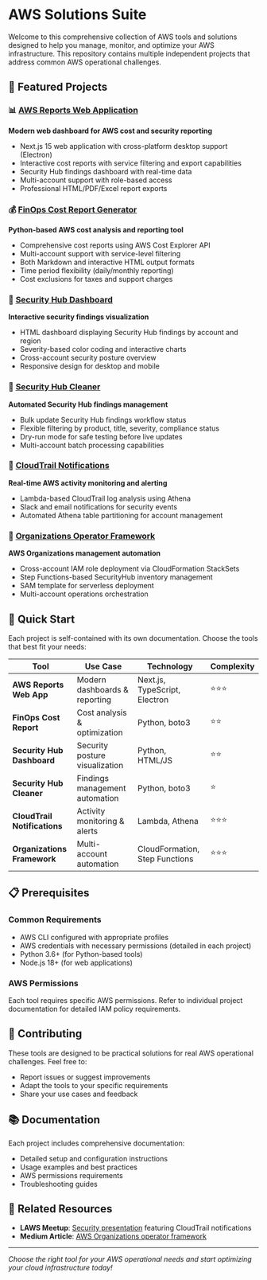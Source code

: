 # AWS Solutions Suite

Welcome to this comprehensive collection of AWS tools and solutions designed to help you manage, monitor, and optimize your AWS infrastructure. This repository contains multiple independent projects that address common AWS operational challenges.

## 🌟 Featured Projects

### 📊 [AWS Reports Web Application](./aws-reports-web-app/)
**Modern web dashboard for AWS cost and security reporting**
- Next.js 15 web application with cross-platform desktop support (Electron)
- Interactive cost reports with service filtering and export capabilities  
- Security Hub findings dashboard with real-time data
- Multi-account support with role-based access
- Professional HTML/PDF/Excel report exports

### 💰 [FinOps Cost Report Generator](./finops-cost-report/)
**Python-based AWS cost analysis and reporting tool**
- Comprehensive cost reports using AWS Cost Explorer API
- Multi-account support with service-level filtering
- Both Markdown and interactive HTML output formats
- Time period flexibility (daily/monthly reporting)
- Cost exclusions for taxes and support charges

### 🔐 [Security Hub Dashboard](./securityhub/)
**Interactive security findings visualization**
- HTML dashboard displaying Security Hub findings by account and region
- Severity-based color coding and interactive charts
- Cross-account security posture overview
- Responsive design for desktop and mobile

### 🧹 [Security Hub Cleaner](./securityhub-cleaner/)
**Automated Security Hub findings management**
- Bulk update Security Hub findings workflow status
- Flexible filtering by product, title, severity, compliance status
- Dry-run mode for safe testing before live updates
- Multi-account batch processing capabilities

### 📡 [CloudTrail Notifications](./cloudtrail-notifications/)
**Real-time AWS activity monitoring and alerting**
- Lambda-based CloudTrail log analysis using Athena
- Slack and email notifications for security events
- Automated Athena table partitioning for account management

### 🏢 [Organizations Operator Framework](./organizations-operator-framework/)
**AWS Organizations management automation**
- Cross-account IAM role deployment via CloudFormation StackSets
- Step Functions-based SecurityHub inventory management
- SAM template for serverless deployment
- Multi-account operations orchestration

## 🚀 Quick Start

Each project is self-contained with its own documentation. Choose the tools that best fit your needs:

| Tool | Use Case | Technology | Complexity |
|------|----------|------------|------------|
| **AWS Reports Web App** | Modern dashboards & reporting | Next.js, TypeScript, Electron | ⭐⭐⭐ |
| **FinOps Cost Report** | Cost analysis & optimization | Python, boto3 | ⭐⭐ |
| **Security Hub Dashboard** | Security posture visualization | Python, HTML/JS | ⭐⭐ |
| **Security Hub Cleaner** | Findings management automation | Python, boto3 | ⭐ |
| **CloudTrail Notifications** | Activity monitoring & alerts | Lambda, Athena | ⭐⭐⭐ |
| **Organizations Framework** | Multi-account automation | CloudFormation, Step Functions | ⭐⭐⭐ |

## 📋 Prerequisites

### Common Requirements
- AWS CLI configured with appropriate profiles
- AWS credentials with necessary permissions (detailed in each project)
- Python 3.6+ (for Python-based tools)
- Node.js 18+ (for web applications)

### AWS Permissions
Each tool requires specific AWS permissions. Refer to individual project documentation for detailed IAM policy requirements.

## 🤝 Contributing

These tools are designed to be practical solutions for real AWS operational challenges. Feel free to:
- Report issues or suggest improvements
- Adapt the tools to your specific requirements
- Share your use cases and feedback

## 📚 Documentation

Each project includes comprehensive documentation:
- Detailed setup and configuration instructions
- Usage examples and best practices
- AWS permissions requirements
- Troubleshooting guides

## 🔗 Related Resources

- **LAWS Meetup**: [Security presentation](https://youtu.be/Btg3UqJvhB4) featuring CloudTrail notifications
- **Medium Article**: [AWS Organizations operator framework](https://medium.com/aws-tip/aws-organization-operator-framework-f53d43310d2c)

---

*Choose the right tool for your AWS operational needs and start optimizing your cloud infrastructure today!*